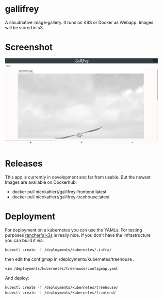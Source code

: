 # gallifrey

A cloudnative image-gallery. It runs on K8S or Docker as Webapp. Images will be stored in s3.

# Screenshot
![webapp example screenshot](/assets/frontend.png)

# Releases
This app is currently in development and far from usable.
But the newest Images are available on Dockerhub:
- docker pull nicokahlert/gallifrey-frontend:latest
- docker pull nicokahlert/gallifrey-treehouse:latest

# Deployment
For deployment on a kubernetes you can use the YAMLs.
For testing purposes [rancher's k3s](https://k3s.io) is really nice.
If you don't have the infrastructure you can build it via:
```bash
kubectl create -f /deployments/kubernetes/.infra/
```
then edit the configmap in /deployments/kubernetes/treehouse .
```bash
vim /deployments/kubernetes/treehouse/configmap.yaml
```
And deploy: 
```bash
kubectl create -f /deployments/kubernetes/treehouse/
kubectl create -f /deployments/kubernetes/frontend/
```
